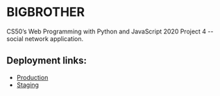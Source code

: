 # BIGBROTHER
CS50’s Web Programming with Python and JavaScript 2020 Project 4 -- social network application.

## Deployment links:
- [Production](https://facebook.com/)
- [Staging](https://facebook.com/)
